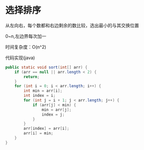 # 选择排序

从左向右，每个数都和右边剩余的数比较，选出最小的与其交换位置

0~n,左边界每次加一

时间复杂度：O(n^2)

代码实现(java)

```java
public static void sort(int[] arr) {
    if (arr == null || arr.length < 2) {
        return;
    }
    for (int i = 0; i < arr.length; i++) {
        int min = arr[i];
        int index = i;
        for (int j = i + 1; j < arr.length; j++) {
            if (arr[j] < min) {
                min = arr[j];
                index = j;
            }
        }
        arr[index] = arr[i];
        arr[i] = min;
    }
}
```

